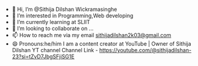 - 👋 Hi, I’m @Sithija Dilshan Wickramasinghe
- 👀 I’m interested in Programming,Web developing
- 🌱 I’m currently learning at SLIIT
- 💞️ I’m looking to collaborate on ...
- 📫 How to reach me via my email sithijadilshan2k03@gmail.com
- 😄 Pronouns:he/him
I am a content creator at YouTube | Owner of Sithija Dilshan YT channel
Channel Link - https://youtube.com/@sithijadilshan-23?si=tZvD7JbgSFjiSG1E
<!---
Sithija2k03/Sithija2k03 is a ✨ special ✨ repository because its `README.md` (this file) appears on your GitHub profile.
You can click the Preview link to take a look at your changes.
--->
